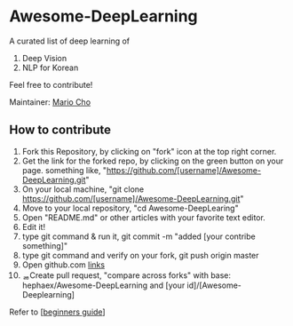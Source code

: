 # Awesome-DeepLearning

A curated list of deep learning of
1. Deep Vision
1. NLP for Korean


Feel free to contribute!

Maintainer: [Mario Cho](https://github.com/hephaex/)

## How to contribute
1. Fork this Repository, by clicking on "fork" icon at the top right corner.
1. Get the link for the forked repo, by clicking on the green button on your page. something like, "https://github.com/[username]/Awesome-DeepLearning.git"
1. On your local machine, "git clone https://github.com/[username]/Awesome-DeepLearning.git"
1. Move to your local repository, "cd Awesome-DeepLearing"
1. Open "README.md" or other articles with your favorite text editor.
1. Edit it!
1. type git command & run it, git commit -m "added [your contribe something]"
1. type git command and verify on your fork, git push origin master
1. Open github.com [links](https://github.com/hephaex/Awesome-DeepLearing)
1. ᆱCreate pull request, "compare across forks" with base: hephaex/Awesome-DeepLearning and [your id]/[Awesome-Deeplearning]

Refer to [[beginners guide](https://akrabat.com/the-beginners-guide-to-contributing-to-a-github-project/)]
